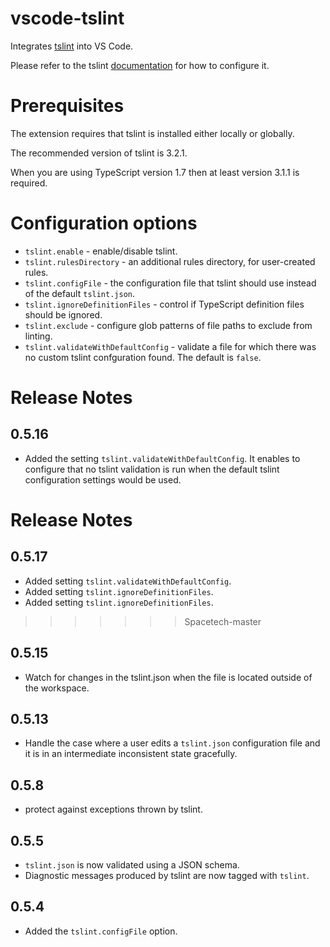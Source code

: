 # vscode-tslint
Integrates [tslint](https://github.com/palantir/tslint) into VS Code.

Please refer to the tslint [documentation](https://github.com/palantir/tslint) for how to configure it.

# Prerequisites
The extension requires that tslint is installed either locally or globally.

The recommended version of tslint is 3.2.1.

When you are using TypeScript version 1.7 then at least version 3.1.1 is required.

# Configuration options

- `tslint.enable` - enable/disable tslint.
- `tslint.rulesDirectory` - an additional rules directory, for user-created rules.
- `tslint.configFile` - the configuration file that tslint should use instead of the default `tslint.json`.
- `tslint.ignoreDefinitionFiles` - control if TypeScript definition files should be ignored.
- `tslint.exclude` - configure glob patterns of file paths to exclude from linting.
- `tslint.validateWithDefaultConfig` - validate a file for which there was no custom tslint confguration found. The default is `false`.


# Release Notes
## 0.5.16
- Added the setting `tslint.validateWithDefaultConfig`. It enables to configure that no tslint validation is run when the default tslint configuration settings would be used.

# Release Notes
## 0.5.17
- Added setting `tslint.validateWithDefaultConfig`.
- Added setting `tslint.ignoreDefinitionFiles`.
- Added setting `tslint.ignoreDefinitionFiles`.
>>>>>>> Spacetech-master

## 0.5.15
- Watch for changes in the tslint.json when the file is located outside of the workspace.

## 0.5.13
- Handle the case where a user edits a `tslint.json` configuration file and it is in an intermediate inconsistent state gracefully.

## 0.5.8
- protect against exceptions thrown by tslint.

## 0.5.5
- `tslint.json` is now validated using a JSON schema.
- Diagnostic messages produced by tslint are now tagged with `tslint`.

## 0.5.4
- Added the `tslint.configFile` option.
